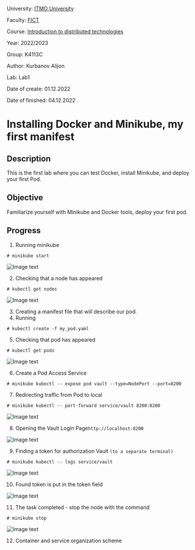 University: [ITMO University](https://itmo.ru/ru/)

Faculty: [FICT](https://fict.itmo.ru)

Course: [Introduction to distributed technologies](https://github.com/itmo-ict-faculty/introduction-to-distributed-technologies)

Year: 2022/2023

Group: K4113C

Author: Kurbanov Alijon

Lab: Lab1

Date of create: 01.12.2022

Date of finished: 04.12.2022

# Installing Docker and Minikube, my first manifest

## Description
This is the first lab where you can test Docker, install Minikube, and deploy your first Pod.

## Objective
Familiarize yourself with Minikube and Docker tools, deploy your first pod.

## Progress

1) Running minikube
```
# minikube start
```
![Image text](images/1.png)


2) Checking that a node has appeared
```
# kubectl get nodes
```
![Image text](images/2.png)


3) Creating a manifest file that will describe our pod.
4) Running
```
# kubectl create -f my_pod.yaml
```
5) Checking that pod has appeared
```
# kubectl get pods
```
![Image text](images/3.png)


6) Create a Pod Access Service
```
# minikube kubectl -- expose pod vault --type=NodePort --port=8200
```
7) Redirecting traffic from Pod to local
```
# minikube kubectl -- port-forward service/vault 8200:8200
```
![Image text](images/4.png)


8) Opening the Vault Login Page``http://localhost:8200``

![Image text](images/5.png)


9) Finding a token for authorization Vault ``(to a separate terminal)``
```
# minikube kubectl -- logs service/vault
```
![Image text](images/6.png)

10) Found token is put in the token field

![Image text](images/7.png)

11) The task completed - stop the node with the command
```
# minikube stop
```
![Image text](images/8.png)

12) Container and service organization scheme

